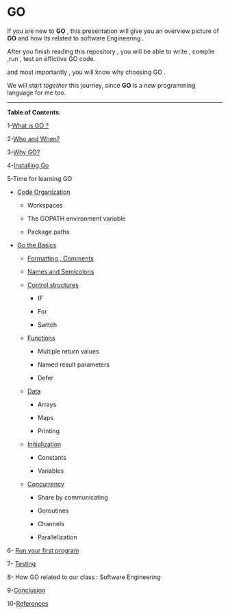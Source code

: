 # GO

If you are new to **GO** , this presentation will give you an overview picture of **GO** and how its related to software Engineering .

After you finish reading this repository , you will be able to write , complie ,run , test an effictive GO code.

and most importantly , you will know why choosing GO .

We will start *together* this journey, since **GO** is a *new* programming language for me too.


-----------------------------------------------------------------------------------------------------


**Table of Contents:**



1-[What is GO ?](https://github.com/Afnan-Aldhahri/GO/blob/master/What%20is%20GO%20%3F%20.md)  

2-[Who and When?](https://github.com/Afnan-Aldhahri/GO/blob/master/Who%20and%20When%3F.md)

3-[Why GO?](https://github.com/Afnan-Aldhahri/GO/blob/master/Why%20GO.md) 

4-[Installing Go](https://github.com/Afnan-Aldhahri/GO/blob/master/InstallingGO.md) 

5-Time for learning GO

 * [Code Organization](https://github.com/Afnan-Aldhahri/GO/blob/master/Code%20Organization.md)
 
     * Workspaces
     
     * The GOPATH environment variable
     
     * Package paths

* [Go the Basics](https://github.com/Afnan-Aldhahri/GO/blob/master/Go%20the%20Basics.md) 
 
     * [Formatting , Comments](https://github.com/Afnan-Aldhahri/GO/blob/master/Formatting%20%2C%20Comments%20and%20Semicolons.md)

     * [Names and Semicolons](https://github.com/Afnan-Aldhahri/GO/blob/master/Names.md)

     * [Control structures](https://github.com/Afnan-Aldhahri/GO/blob/master/Control%20structures.md)
    
         * IF
         
         * For
         
         * Switch
         
     * [Functions](https://github.com/Afnan-Aldhahri/GO/blob/master/Functions.md)
     
         * Multiple return values
         
         * Named result parameters
         
         * Defer
 
     * [Data](https://github.com/Afnan-Aldhahri/GO/blob/master/Data.md)
     
         * Arrays
         
         * Maps
         
         * Printing
         
         
     * [Initialization](https://github.com/Afnan-Aldhahri/GO/blob/master/Initialization.md)
     
         * Constants
         
         * Variables
         
     
     * [Concurrency](https://github.com/Afnan-Aldhahri/GO/blob/master/Concurrency.md)
         * Share by communicating
         
         * Goroutines
         
         * Channels
         
         * Parallelization


6- [Run your first program](https://github.com/Afnan-Aldhahri/GO/blob/master/Resources/Run%20your%20first%20program.md)

7- [Testing](https://github.com/Afnan-Aldhahri/GO/blob/master/Resources/Testing.md)

8- How GO related to our class : Software Engineering

9-[Conclusion](https://github.com/Afnan-Aldhahri/GO/blob/master/Resources/Conclusion.md)

10-[References](https://github.com/Afnan-Aldhahri/GO/blob/master/bibliography.md)
